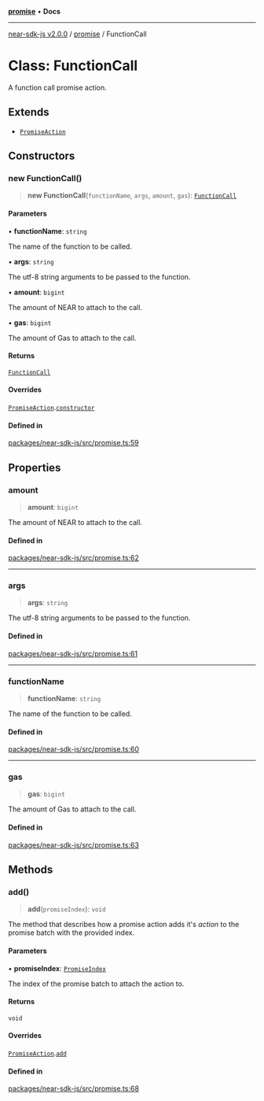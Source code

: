 [**promise**](../README.md) • **Docs**

***

[near-sdk-js v2.0.0](../../packages.md) / [promise](../README.md) / FunctionCall

# Class: FunctionCall

A function call promise action.

## Extends

- [`PromiseAction`](PromiseAction.md)

## Constructors

### new FunctionCall()

> **new FunctionCall**(`functionName`, `args`, `amount`, `gas`): [`FunctionCall`](FunctionCall.md)

#### Parameters

• **functionName**: `string`

The name of the function to be called.

• **args**: `string`

The utf-8 string arguments to be passed to the function.

• **amount**: `bigint`

The amount of NEAR to attach to the call.

• **gas**: `bigint`

The amount of Gas to attach to the call.

#### Returns

[`FunctionCall`](FunctionCall.md)

#### Overrides

[`PromiseAction`](PromiseAction.md).[`constructor`](PromiseAction.md#constructors)

#### Defined in

[packages/near-sdk-js/src/promise.ts:59](https://github.com/dim-daskalov/near-sdk-js/blob/d72c9c5d6e6863e8c60ad0aa42a57e43d9805f07/packages/near-sdk-js/src/promise.ts#L59)

## Properties

### amount

> **amount**: `bigint`

The amount of NEAR to attach to the call.

#### Defined in

[packages/near-sdk-js/src/promise.ts:62](https://github.com/dim-daskalov/near-sdk-js/blob/d72c9c5d6e6863e8c60ad0aa42a57e43d9805f07/packages/near-sdk-js/src/promise.ts#L62)

***

### args

> **args**: `string`

The utf-8 string arguments to be passed to the function.

#### Defined in

[packages/near-sdk-js/src/promise.ts:61](https://github.com/dim-daskalov/near-sdk-js/blob/d72c9c5d6e6863e8c60ad0aa42a57e43d9805f07/packages/near-sdk-js/src/promise.ts#L61)

***

### functionName

> **functionName**: `string`

The name of the function to be called.

#### Defined in

[packages/near-sdk-js/src/promise.ts:60](https://github.com/dim-daskalov/near-sdk-js/blob/d72c9c5d6e6863e8c60ad0aa42a57e43d9805f07/packages/near-sdk-js/src/promise.ts#L60)

***

### gas

> **gas**: `bigint`

The amount of Gas to attach to the call.

#### Defined in

[packages/near-sdk-js/src/promise.ts:63](https://github.com/dim-daskalov/near-sdk-js/blob/d72c9c5d6e6863e8c60ad0aa42a57e43d9805f07/packages/near-sdk-js/src/promise.ts#L63)

## Methods

### add()

> **add**(`promiseIndex`): `void`

The method that describes how a promise action adds it's _action_ to the promise batch with the provided index.

#### Parameters

• **promiseIndex**: [`PromiseIndex`](../../utils/type-aliases/PromiseIndex.md)

The index of the promise batch to attach the action to.

#### Returns

`void`

#### Overrides

[`PromiseAction`](PromiseAction.md).[`add`](PromiseAction.md#add)

#### Defined in

[packages/near-sdk-js/src/promise.ts:68](https://github.com/dim-daskalov/near-sdk-js/blob/d72c9c5d6e6863e8c60ad0aa42a57e43d9805f07/packages/near-sdk-js/src/promise.ts#L68)
